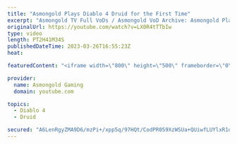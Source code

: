 ```yaml
---
title: "Asmongold Plays Diablo 4 Druid for the First Time"
excerpt: "Asmongold TV Full VoDs / Asmongold VoD Archive: Asmongold Plays Diablo IV Druid for the first Time going over all the ..."
originalUrl: https://youtube.com/watch?v=LX0R4tTTbIw
type: video
length: PT2H41M34S
publishedDateTime: 2023-03-26T16:55:23Z
heat: 

featuredContent: "<iframe width=\"800\" height=\"500\" frameborder=\"0\" src=\"https://www.youtube.com/embed/LX0R4tTTbIw\" allow=\"accelerometer; autoplay; encrypted-media; gyroscope; picture-in-picture\" allowfullscreen></iframe>"

provider:
  name: Asmongold Gaming
  domain: youtube.com

topics:
  - Diablo 4
  - Druid

secured: "A6LenRgyZMA9D6/mzPi+/xpp5q/97HQt/CodPR059XzWSUa+QUiwfLUYlxR1oinMcS82PD+vHFUEc+NNRmUyLRbAcGTsKJ19nJYt8suc1XNssL3oAaHpP7UAHnPREcgZZyoixDws28yg4XLEeffHUYAcwy2DHf+6VRBAoc7MDkpFrE4UXLb742ZuziTwGHhy5Z14BqiMkSXk8IRpMMedKxm+QKoBwERR37dZimFCVyZnmGOhyvFELZC7vHwtDngymkB720wXOJNsBsjy/0lxKzLgryaoFOS4Gdz9NiNVmsebo8o53EpKHd5LLrnviEsYua0IZ2URpVecyy36pmtP3xfaxR7i2JrW8FWZHP0etuFN5Q/Pef9EuvOWliQTSmjQ1NFOc6Q0Qle2hnn7jfgdK0eWiSaOVCM1Z04hza1JsUFYLhI0DkFR9zVuEv8B9e07;znZaZay3Hl/4ZmAg32pmtw=="
---
```


